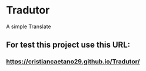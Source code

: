 # Tradutor
A simple Translate

## For test this project use this URL:
### https://cristiancaetano29.github.io/Tradutor/

